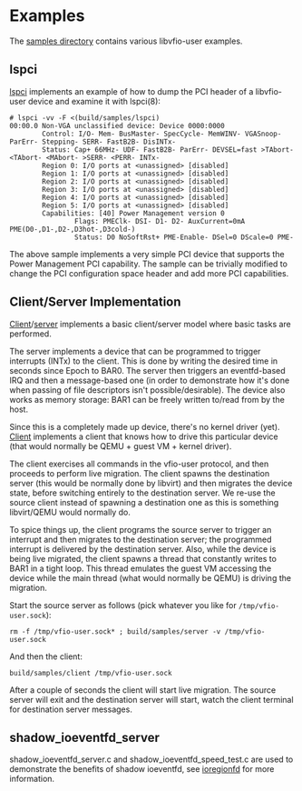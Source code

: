 Examples
========

The [samples directory](../samples/) contains various libvfio-user examples.

lspci
-----

[lspci](../samples/lspci.c) implements an example of how to dump the PCI header
of a libvfio-user device and examine it with lspci(8):

```
# lspci -vv -F <(build/samples/lspci)
00:00.0 Non-VGA unclassified device: Device 0000:0000
        Control: I/O- Mem- BusMaster- SpecCycle- MemWINV- VGASnoop- ParErr- Stepping- SERR- FastB2B- DisINTx-
        Status: Cap+ 66MHz- UDF- FastB2B- ParErr- DEVSEL=fast >TAbort- <TAbort- <MAbort- >SERR- <PERR- INTx-
        Region 0: I/O ports at <unassigned> [disabled]
        Region 1: I/O ports at <unassigned> [disabled]
        Region 2: I/O ports at <unassigned> [disabled]
        Region 3: I/O ports at <unassigned> [disabled]
        Region 4: I/O ports at <unassigned> [disabled]
        Region 5: I/O ports at <unassigned> [disabled]
        Capabilities: [40] Power Management version 0
                Flags: PMEClk- DSI- D1- D2- AuxCurrent=0mA PME(D0-,D1-,D2-,D3hot-,D3cold-)
                Status: D0 NoSoftRst+ PME-Enable- DSel=0 DScale=0 PME-
```

The above sample implements a very simple PCI device that supports the Power
Management PCI capability. The sample can be trivially modified to change the
PCI configuration space header and add more PCI capabilities.


Client/Server Implementation
----------------------------

[Client](../samples/client.c)/[server](../samples/server.c) implements a basic
client/server model where basic tasks are performed.

The server implements a device that can be programmed to trigger interrupts
(INTx) to the client. This is done by writing the desired time in seconds since
Epoch to BAR0. The server then triggers an eventfd-based IRQ and then a message-based
one (in order to demonstrate how it's done when passing of file descriptors
isn't possible/desirable). The device also works as memory storage: BAR1 can
be freely written to/read from by the host.

Since this is a completely made up device, there's no kernel driver (yet).
[Client](../samples/client.c) implements a client that knows how to drive this
particular device (that would normally be QEMU + guest VM + kernel driver).

The client exercises all commands in the vfio-user protocol, and then proceeds
to perform live migration. The client spawns the destination server (this would
be normally done by libvirt) and then migrates the device state, before
switching entirely to the destination server. We re-use the source client
instead of spawning a destination one as this is something libvirt/QEMU would
normally do.

To spice things up, the client programs the source server to trigger an
interrupt and then migrates to the destination server; the programmed interrupt
is delivered by the destination server. Also, while the device is being live
migrated, the client spawns a thread that constantly writes to BAR1 in a tight
loop. This thread emulates the guest VM accessing the device while the main
 thread (what would normally be QEMU) is driving the migration.

Start the source server as follows (pick whatever you like for
`/tmp/vfio-user.sock`):

```
rm -f /tmp/vfio-user.sock* ; build/samples/server -v /tmp/vfio-user.sock
```

And then the client:

```
build/samples/client /tmp/vfio-user.sock
```

After a couple of seconds the client will start live migration. The source
server will exit and the destination server will start, watch the client
terminal for destination server messages.

shadow_ioeventfd_server
-----------------------

shadow_ioeventfd_server.c and shadow_ioeventfd_speed_test.c are used to
demonstrate the benefits of shadow ioeventfd, see
[ioregionfd](./ioregionfd.md) for more information.


